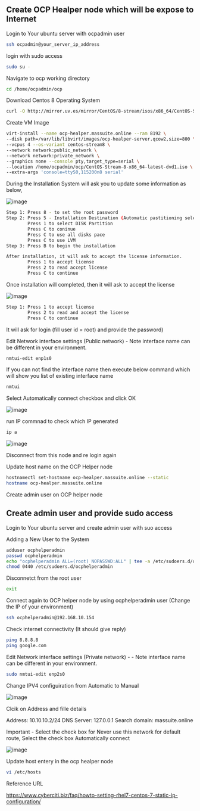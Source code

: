 
## Create OCP Healper node which will be expose to Internet

Login to Your ubuntu server with ocpadmin user 

```sh
ssh ocpadmin@your_server_ip_address
```

login with sudo access

```sh
sudo su -
```

Navigate to ocp working directory

```sh
cd /home/ocpadmin/ocp
```

Download Centos 8 Operating System

```sh
curl -O http://mirror.uv.es/mirror/CentOS/8-stream/isos/x86_64/CentOS-Stream-8-x86_64-latest-dvd1.iso
```

Create VM Image

```sh
virt-install --name ocp-healper.massuite.online --ram 8192 \
--disk path=/var/lib/libvirt/images/ocp-healper-server.qcow2,size=800 \
--vcpus 4 --os-variant centos-stream8 \
--network network:public_network \
--network network:private_network \
--graphics none --console pty,target_type=serial \
--location /home/ocpadmin/ocp/CentOS-Stream-8-x86_64-latest-dvd1.iso \
--extra-args 'console=ttyS0,115200n8 serial'
```

During the Installation System will ask you to update some information as below,

![image](https://github.com/amitsindha/Openshift-local/assets/6096922/c698f5d9-531c-4106-9982-7a4ee35260d2)

```sh
Step 1: Press 8 - to set the root password
Step 2: Press 5 - Installation Destination (Automatic pastitioning selected)
        Press 1 to select DISK Partition
        Press C to coninue
        Press C to use all disks pace
        Press C to use LVM
Step 3: Press B to begin the installation

After installation, it will ask to accept the license information. 
        Press 1 to accept license
        Press 2 to read accept license
        Press C to continue
```

Once installation will completed, then it will ask to accept the license

![image](https://github.com/amitsindha/Openshift-local/assets/6096922/c890d886-67fd-485d-ae16-fca973fffa0c)

```sh
Step 1: Press 1 to accept license
        Press 2 to read and accept the license
        Press C to continue
```

It will ask for login (fill user id = root) and provide the password)
        
Edit Network interface settings (Public network) - Note interface name can be different in your environment. 

```sh
nmtui-edit enp1s0
```

If you can not find the interface name then execute below command which will show you list of existing interface name 

```sh
nmtui
```

Select Automatically connect checkbox and click OK
        
![image](https://github.com/amitsindha/Openshift-local/assets/6096922/59b5160a-eb1c-42f3-a45d-5829b4e3f6fd)

run IP commnad to check which IP generated

```sh
ip a
```
![image](https://github.com/amitsindha/Openshift-local/assets/6096922/88deaf82-d7ba-4599-8c0b-a416a366fc79)

Disconnect from this node and re login again

Update host name on the OCP Helper node

```sh
hostnamectl set-hostname ocp-healper.massuite.online --static
hostname ocp-healper.massuite.online 
```

Create admin user on OCP helper node


## Create admin user and provide sudo access

Login to Your ubuntu server and create admin user with suo access


Adding a New User to the System

```sh
adduser ocphelperadmin
passwd ocphelperadmin
echo "ocphelperadmin ALL=(root) NOPASSWD:ALL" | tee -a /etc/sudoers.d/ocphelperadmin
chmod 0440 /etc/sudoers.d/ocphelperadmin
```

Disconnetct from the root user

```sh
exit
```

Connect again to OCP helper node by using ocphelperadmin user (Change the IP of your environment)

```sh
ssh ocphelperadmin@192.168.10.154
```

Check internet connectivity (It should give reply)

```sh
ping 8.8.8.8
ping google.com
```

Edit Network interface settings (Private network) - - Note interface name can be different in your environment. 

```sh
sudo nmtui-edit enp2s0
```

Change IPV4 configuiration from Automatic to Manual

![image](https://github.com/amitsindha/Openshift-local/assets/6096922/e3381e35-6682-4725-9475-dbb27006b313)

Clcik on Address and fille details

Address: 10.10.10.2/24
DNS Server: 127.0.0.1
Search domain: massuite.online

Important - Select the check box for Never use this network for default route,
Select the check box Automatically connect

![image](https://github.com/amitsindha/Openshift-local/assets/6096922/8efe289b-7f61-43b2-aee1-5a58effb469a)


Update host entery in the ocp healper node

```sh
vi /etc/hosts
```


Reference URL 

https://www.cyberciti.biz/faq/howto-setting-rhel7-centos-7-static-ip-configuration/






